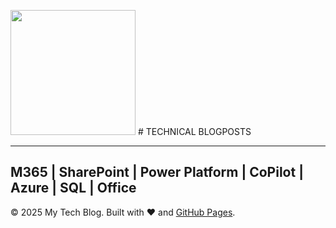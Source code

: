 <img src="../Assets/octocat-1745611094670.png" width="200"/>  # TECHNICAL BLOGPOSTS 


----------------------------------------------------------------------
## M365 | SharePoint | Power Platform | CoPilot | Azure | SQL | Office



© 2025 My Tech Blog. Built with ❤️ and [GitHub Pages](https://pages.github.com).

